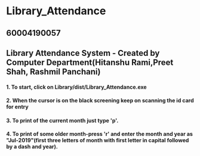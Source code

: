 # Library_Attendance
## 60004190057

## Library Attendance System - Created by Computer Department(Hitanshu Rami,Preet Shah, Rashmil Panchani)

#### 1. To start, click on Library/dist/Library_Attendance.exe
#### 2. When the cursor is on the black screening keep on scanning the id card for entry 

#### 3. To print of the current month just type 'p'.
#### 4. To print of some older month-press 'r' and enter the month and year as "Jul-2019"(first three letters of month with first letter in capital followed by a dash and year).


